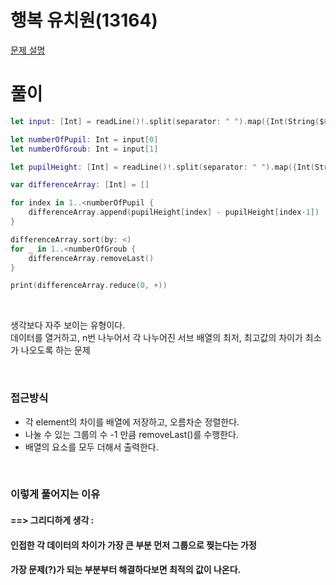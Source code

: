 # 행복 유치원(13164)
[문제 설명](https://www.acmicpc.net/problem/13164)

# 풀이
```swift
let input: [Int] = readLine()!.split(separator: " ").map({Int(String($0))!})

let numberOfPupil: Int = input[0]
let numberOfGroub: Int = input[1]

let pupilHeight: [Int] = readLine()!.split(separator: " ").map({Int(String($0))!})

var differenceArray: [Int] = []

for index in 1..<numberOfPupil {
    differenceArray.append(pupilHeight[index] - pupilHeight[index-1])
}

differenceArray.sort(by: <)
for _ in 1..<numberOfGroub {
    differenceArray.removeLast()
}

print(differenceArray.reduce(0, +))
```

<br/>

생각보다 자주 보이는 유형이다.<br/>
데이터를 열거하고, n번 나누어서 각 나누어진 서브 배열의 최저, 최고값의 차이가 최소가 나오도록 하는 문제

<br/>

### 접근방식
* 각 element의 차이를 배열에 저장하고, 오름차순 정렬한다.
* 나눌 수 있는 그룹의 수 -1 만큼 removeLast()를 수행한다.
* 배열의 요소를 모두 더해서 출력한다.

<br/>

### 이렇게 풀어지는 이유
#### ==> 그리디하게 생각 : 
#### 인접한 각 데이터의 차이가 가장 큰 부분 먼저 그룹으로 찢는다는 가정
#### 가장 문제(?)가 되는 부분부터 해결하다보면 최적의 값이 나온다.

